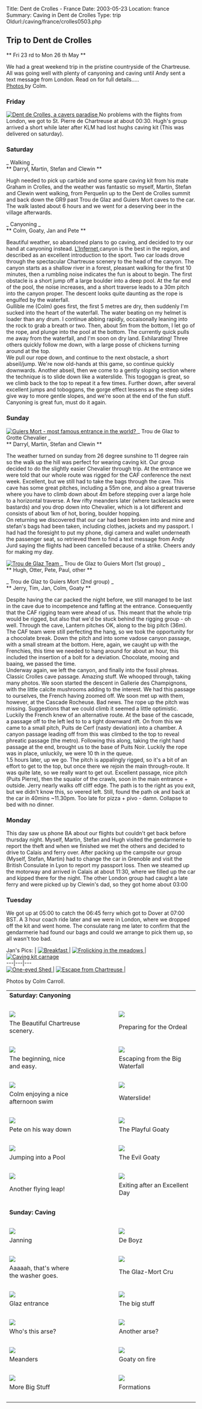 Title: Dent de Crolles - France 
Date: 2003-05-23
Location: france
Summary: Caving in Dent de Crolles
Type: trip
Oldurl:/caving/france/crolles0503.php

##  Trip to Dent de Crolles 

** Fri 23  rd  to Mon 26  th  May **

We had a great weekend trip in the pristine countryside of the Chartreuse. All was going well with plenty of canyoning and caving until Andy sent a text message from London. Read on for full details.....   
[ Photos ](/caving/old/france//caving/old/france/crolles0503photos.php) by Colm. 

###  Friday 

[ ![Dent de Crolles, a cavers paradise](/caving/old/france/crolles0503/crolleslr.jpg) ](/caving/old/france/crolles0503/crolles.jpg) No problems with the flights from London, we got to St. Pierre de Chartreuse at about 00:30. Hugh's group arrived a short while later after KLM had lost hughs caving kit (This was delivered on saturday). 

###  Saturday 

_ Walking _   
** Darryl, Martin, Stefan and Clewin **   
  
Hugh needed to pick up carbide and some spare caving kit from his mate Graham in Crolles, and the weather was fantastic so myself, Martin, Stefan and Clewin went walking, from Perquelin up to the Dent de Crolles summit and back down the GR9 past Trou de Glaz and Guiers Mort caves to the car. The walk lasted about 6 hours and we went for a deserving beer in the village afterwards. 

_ Canyoning _   
** Colm, Goaty, Jan and Pete **   
  
Beautiful weather, so abandoned plans to go caving, and decided to try our hand at canyoning instead. [ L'Infernet ](/caving/old/france/crolles0503/infernet.pdf) canyon is the best in the region, and described as an excellent introduction to the sport. Two car loads drove through the spectacular Chartreuse scenery to the head of the canyon. The canyon starts as a shallow river in a forest, pleasant walking for the first 10 minutes, then a rumbling noise indicates the fun is about to begin. The first obstacle is a short jump off a large boulder into a deep pool. At the far end of the pool, the noise increases, and a short traverse leads to a 30m pitch into the canyon proper. The descent looks quite daunting as the rope is engulfed by the waterfall.   
Gullible me (Colm) goes first, the first 5 metres are dry, then suddenly I'm sucked into the heart of the waterfall. The water beating on my helmet is loader than any drum. I continue abbing rapidly, occaisonally leaning into the rock to grab a breath or two. Then, about 5m from the bottom, I let go of the rope, and plunge into the pool at the bottom. The currently quick pulls me away from the waterfall, and I'm soon on dry land. Exhilarating! Three others quickly follow me down, with a large posse of chickens turning around at the top.   
We pull our rope down, and continue to the next obstacle, a short abseil/jump. We're now old-hands at this game, so continue quickly downwards. Another abseil, then we come to a gently sloping section where the technique is to slide down like a waterslide. This togoggan is great, so we climb back to the top to repeat it a few times. Further down, after several excellent jumps and toboggans, the gorge effect lessens as the steep sides give way to more gentle slopes, and we're soon at the end of the fun stuff.   
Canyoning is great fun, must do it again. 

###  Sunday 

[ ![Guiers Mort - most famous entrance in the world?](/caving/old/france/crolles0503/guiersmortlr.jpg) ](/caving/old/france/crolles0503/guiersmort.jpg) _ Trou de Glaz to Grotte Chevalier _   
** Darryl, Martin, Stefan and Clewin **   
  
The weather turned on sunday from 26 degree sunshine to 11 degree rain so the walk up the hill was perfect for wearing caving kit. Our group decided to do the slightly easier Chevalier through trip. At the entrance we were told that our whole route was rigged for the CAF conference the next week. Excellent, but we still had to take the bags through the cave. This cave has some great pitches, including a 55m one, and also a great traverse where you have to climb down about 4m before stepping over a large hole to a horizontal traverse. A few rifty meanders later (where tacklesacks were bastards) and you drop down into Chevalier, which is a lot different and consists of about 1km of hot, boring, boulder hopping.   
On returning we discovered that our car had been broken into and mine and stefan's bags had been taken, including clothes, jackets and my passport. I had had the foresight to put my phone, digi camera and wallet underneath the passenger seat, so retrieved them to find a text message from Andy Jurd saying the flights had been cancelled because of a strike. Cheers andy for making my day. 

[ ![Trou de Glaz Team](/caving/old/france/crolles0503/glazposselr.jpg) ](/caving/old/france/crolles0503/glazposse.jpg) _ Trou de Glaz to Guiers Mort (1st group) _   
** Hugh, Otter, Pete, Paul, other **   
  


_ Trou de Glaz to Guiers Mort (2nd group) _   
** Jerry, Tim, Jan, Colm, Goaty **   
  
Despite having the car packed the night before, we still managed to be last in the cave due to incompetence and faffing at the entrance. Consequently that the CAF rigging team were ahead of us. This meant that the whole trip would be rigged, but also that we'd be stuck behind the rigging group \- oh well. Through the cave, Lantern pitches OK, along to the big pitch (36m). The CAF team were still perfecting the hang, so we took the opportunity for a chocolate break. Down the pitch and into some vadose canyon passage, with a small stream at the bottom. Here, again, we caught up with the Frenchies, this time we needed to hang around for about an hour, this included the insertion of a bolt for a deviation. Chocolate, mooing and baaing, we passed the time.   
Underway again, we left the canyon, and finally into the fossil phreas. Classic Crolles cave passage. Amazing stuff. We whooped through, taking many photos. We soon started the descent in Gallerie des Champignons, with the little calcite mushrooms adding to the interest. We had this passage to ourselves, the French having zoomed off. We soon met up with them, however, at the Cascade Rocheuse. Bad news. The rope up the pitch was missing. Suggestions that we could climb it seemed a little optimistic. Luckily the French knew of an alternative route. At the base of the cascade, a passage off to the left led to to a tight downward rift. On from this we came to a small pitch, Puits de Cerf (nasty deviation) into a chamber. A canyon passage leading off from this was climbed to the top to reveal phreatic passage (the metro). Following this along, taking the right hand passage at the end, brought us to the base of Puits Noir. Luckily the rope was in place, unluckily, we were 10  th  in the queue.   
1.5 hours later, up we go. The pitch is appalingly rigged, so it's a bit of an effort to get to the top, but once there we rejoin the main through-route. It was quite late, so we really want to get out. Excellent passage, nice pitch (Puits Pierre), then the squalor of the crawls, soon in the main entrance + outside. Jerry nearly walks off cliff edge. The path is to the right as you exit, but we didn't know this, so veered left. Still, found the path ok and back at the car in 40mins ~11.30pm. Too late for pizza + pivo - damn. Collapse to bed with no dinner. 

###  Monday 

This day saw us phone BA about our flights but couldn't get back before thursday night. Myself, Martin, Stefan and Hugh visited the gendarmerie to report the theft and when we finished we met the others and decided to drive to Calais and ferry over. After packing up the campsite our group (Myself, Stefan, Martin) had to change the car in Grenoble and visit the British Consulate in Lyon to report my passport loss. Then we steamed up the motorway and arrived in Calais at about 11:30, where we filled up the car and kipped there for the night. The other London group had caught a late ferry and were picked up by Clewin's dad, so they got home about 03:00 

###  Tuesday 

We got up at 05:00 to catch the 06:45 ferry which got to Dover at 07:00 BST. A 3 hour coach ride later and we were in London, where we dropped off the kit and went home. The consulate rang me later to confirm that the gendarmerie had found our bags and could we arrange to pick them up, so all wasn't too bad. 

Jan's Pics:  |  [ ![Breakfast](images/evetts02_Saturday-campsite-LaMartiniere_tn.jpg) ](images/evetts02_Saturday-campsite-LaMartiniere.JPG) |  [ ![Frolicking in the meadows](images/evetts07_Saturday-Grenoble_tn.jpg) ](images/evetts07_Saturday-Grenoble.JPG) |  [ ![Caving kit carnage](images/evetts09_Saturday-supper_tn.jpg) ](images/evetts09_Saturday-supper.JPG)  
---|---|---  
[ ![One-eyed Shed](images/evetts12_Sunday-ColduCoq-Shed_tn.jpg) ](images/evetts12_Sunday-ColduCoq-Shed.JPG) |  [ ![Escape from Chartreuse](images/evetts18_Monday-Chalons-supper_tn.jpg) ](images/evetts18_Monday-Chalons-supper.JPG) | 

<p>
  Photos by Colm Carroll.
</p>
<p>
  <table align=center>
    <tr>
      <td colspan=3><b>Saturday: Canyoning</b>
    </tr>
    <tr><td><br></tr>
    <tr>
      <td><a href="/caving/old/france/crolles0503/jandent.jpg"><img src="/caving/old/france/crolles0503/jandentlr.jpg"></a>
      <td>
      <td><a href="/caving/old/france/crolles0503/canyonchanging.jpg"><img src="/caving/old/france/crolles0503/canyonchanginglr.jpg"></a>
    </tr>
    <tr>
      <td>The Beautiful Chartreuse scenery.
      <td>
      <td>Preparing for the Ordeal
    </tr>
    <tr><td><br></tr>
    <tr>
      <td><a href="/caving/old/france/crolles0503/canyonstart.jpg"><img src="/caving/old/france/crolles0503/canyonstartlr.jpg"></a>
      <td>
      <td><a href="/caving/old/france/crolles0503/canyonswim.jpg"><img src="/caving/old/france/crolles0503/canyonswimlr.jpg"></a>
    </tr>
    <tr>
      <td>The beginning, nice<br>and easy.
      <td>
      <td>Escaping from the Big<br>Waterfall
    </tr>
    <tr><td><br></tr>
    <tr>
      <td><a href="/caving/old/france/crolles0503/swimcolm.jpg"><img src="/caving/old/france/crolles0503/swimcolmlr.jpg"></a>
      <td width=30>
      <td><a href="/caving/old/france/crolles0503/slide.jpg"><img src="/caving/old/france/crolles0503/slidelr.jpg"></a>
    </tr>
    <tr>
      <td>Colm enjoying a nice<br>afternoon swim
      <td>
      <td>Waterslide!
    </tr>
    <tr><td><br></tr>
    <tr>
      <td><a href="/caving/old/france/crolles0503/pete.jpg"><img src="/caving/old/france/crolles0503/petelr.jpg"></a>
      <td>
      <td><a href="/caving/old/france/crolles0503/canyongoat.jpg"><img src="/caving/old/france/crolles0503/canyongoatlr.jpg"></a>
    </tr>
    <tr>
      <td>Pete on his way down
      <td>
      <td>The Playful Goaty
    </tr>
    <tr><td><br></tr>
    <tr>
      <td><a href="/caving/old/france/crolles0503/canyonjumpblur.jpg"><img src="/caving/old/france/crolles0503/canyonjumpblurlr.jpg"></a>
      <td>
      <td><a href="/caving/old/france/crolles0503/swimgoaty.jpg"><img src="/caving/old/france/crolles0503/swimgoatylr.jpg"></a>
    </tr>
    <tr>
      <td>Jumping into a Pool
      <td>
      <td>The Evil Goaty
    </tr>    
    <tr><td><br></tr>
    <tr>
      <td><a href="/caving/old/france/crolles0503/colmjump.jpg"><img src="/caving/old/france/crolles0503/colmjumplr.jpg"></a>
      <td>
      <td><a href="/caving/old/france/crolles0503/canyonexit.jpg"><img src="/caving/old/france/crolles0503/canyonexitlr.jpg"></a>
    </tr>
    <tr>
      <td>Another flying leap!
      <td>
      <td>Exiting after an Excellent Day
    </tr>
    <tr><td><br></tr>
    <tr>
      <td colspan=3><b>Sunday: Caving</b>
    </tr>
    <tr><td><br></tr>
    <tr>
      <td><a href="/caving/old/france/crolles0503/janning.jpg"><img src="/caving/old/france/crolles0503/janninglr.jpg"></a>
      <td>
      <td><a href="/caving/old/france/crolles0503/theboyz.jpg"><img src="/caving/old/france/crolles0503/theboyzlr.jpg"></a>
    </tr>
    <tr>
      <td>Janning
      <td>
      <td>De Boyz
    </tr>    
    <tr><td><br></tr>
    <tr>
      <td><a href="/caving/old/france/crolles0503/goatcarbide.jpg"><img src="/caving/old/france/crolles0503/goatcarbidelr.jpg"></a>
      <td>
      <td><a href="/caving/old/france/crolles0503/glazmortcru.jpg"><img src="/caving/old/france/crolles0503/glazmortcrulr.jpg"></a>
    </tr>
    <tr>
      <td>Aaaaah, that's where<br>the washer goes.
      <td>
      <td>The Glaz-Mort Cru
    </tr>    
    <tr><td><br></tr>
    <tr>
      <td><a href="/caving/old/france/crolles0503/glaz.jpg"><img src="/caving/old/france/crolles0503/glazlr.jpg"></a>
      <td>
      <td><a href="/caving/old/france/crolles0503/goaty2.jpg"><img src="/caving/old/france/crolles0503/goaty2lr.jpg"></a>
    </tr>
    <tr>
      <td>Glaz entrance
      <td>
      <td>The big stuff
    </tr>    
    <tr><td><br></tr>
    <tr>
      <td><a href="/caving/old/france/crolles0503/arse.jpg"><img src="/caving/old/france/crolles0503/arselr.jpg"></a>
      <td>
      <td><a href="/caving/old/france/crolles0503/jan.jpg"><img src="/caving/old/france/crolles0503/janlr.jpg"></a>
    </tr>
    <tr>
      <td>Who's this arse?
      <td>
      <td>Another arse?
    </tr>    
    <tr><td><br></tr>
    <tr>
      <td><a href="/caving/old/france/crolles0503/janmeander.jpg"><img src="/caving/old/france/crolles0503/janmeanderlr.jpg"></a>
      <td>
      <td><a href="/caving/old/france/crolles0503/goaty3.jpg"><img src="/caving/old/france/crolles0503/goaty3lr.jpg"></a>
    </tr>
    <tr>
      <td>Meanders
      <td>
      <td>Goaty on fire
    </tr>    
    <tr><td><br></tr>
    <tr>
      <td><a href="/caving/old/france/crolles0503/bigpassage.jpg"><img src="/caving/old/france/crolles0503/bigpassagelr.jpg"></a>
      <td>
      <td><a href="/caving/old/france/crolles0503/colmforms1.jpg"><img src="/caving/old/france/crolles0503/colmforms1lr.jpg"></a>
    </tr>
    <tr>
      <td>More Big Stuff
      <td>
      <td>Formations
    </tr>    
    <tr><td><br></tr>
  </table>
